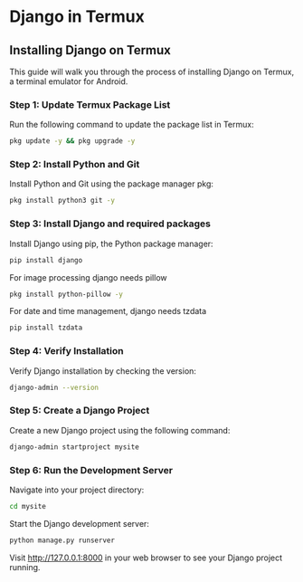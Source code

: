 # Django in Termux
## Installing Django on Termux
This guide will walk you through the process of installing Django on Termux, a terminal emulator for Android.

### Step 1: Update Termux Package List
Run the following command to update the package list in Termux:
```bash
pkg update -y && pkg upgrade -y
```

### Step 2: Install Python and Git
Install Python and Git using the package manager pkg:
```bash
pkg install python3 git -y
```

### Step 3: Install Django and required packages
Install Django using pip, the Python package manager:
```bash
pip install django
```
For image processing django needs pillow
```bash
pkg install python-pillow -y
```
For date and time management, django needs tzdata
```bash
pip install tzdata
```

### Step 4: Verify Installation
Verify Django installation by checking the version:
```bash
django-admin --version
```

### Step 5: Create a Django Project
Create a new Django project using the following command:
```bash
django-admin startproject mysite
```

### Step 6: Run the Development Server
Navigate into your project directory:
```bash
cd mysite
```
Start the Django development server:
```bash
python manage.py runserver
```
Visit http://127.0.0.1:8000 in your web browser to see your Django project running.
